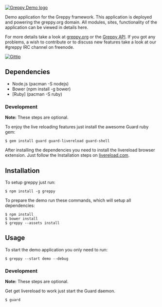 [![Greppy Demo logo](http://greppy.org/img/greppy-demo-teaser.png)](http://greppy.org/)

Demo application for the Greppy framework. This application is deployed and powering
the greppy.org domain. All modules, sites, functionality of the application can be
viewed in details here.

For more details take a look at [greppy.org](http://greppy.org) or the
[Greppy API](http://greppy.org/docs). If you got any problems, a wish to
contribute or to discuss new features take a look at our #greppy IRC channel on
freenode.

[![Gittip](http://img.shields.io/gittip/Jack12816.png)](https://www.gittip.com/Jack12816/)

## Dependencies

* Node.js (pacman -S nodejs)
* Bower (npm install -g bower)
* [Ruby] (pacman -S ruby)

### Development

**Note:** These steps are optional.

To enjoy the live reloading features just install the awesome
Guard ruby gem:

    $ gem install guard guard-livereload guard-shell

After installing the dependencies you need to install the livereload
browser extension. Just follow the Installation steps on
[livereload.com](http://feedback.livereload.com/knowledgebase/articles/86242-how-do-i-install-and-use-the-browser-extensions-).

## Installation

To setup greppy just run:

    $ npm install -g greppy

To prepare the demo run these commands, which will setup all dependencies:

    $ npm install
    $ bower install
    $ greppy --assets install

## Usage

To start the demo application you only need to run:

    $ greppy --start demo --debug

### Development

**Note:** These steps are optional.

Get get livereload to work just start the Guard daemon.

    $ guard

